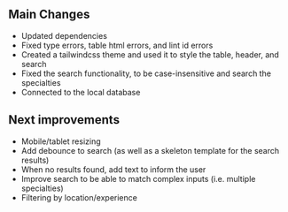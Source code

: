 ## Main Changes
- Updated dependencies
- Fixed type errors, table html errors, and lint id errors
- Created a tailwindcss theme and used it to style the table, header, and search
- Fixed the search functionality, to be case-insensitive and search the specialties
- Connected to the local database

## Next improvements
- Mobile/tablet resizing
- Add debounce to search (as well as a skeleton template for the search results)
- When no results found, add text to inform the user
- Improve search to be able to match complex inputs (i.e. multiple specialties)
- Filtering by location/experience
